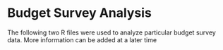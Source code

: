 # Budget Survey Analysis

The following two R files were used to analyze particular budget survey data.
More information can be added at a later time
